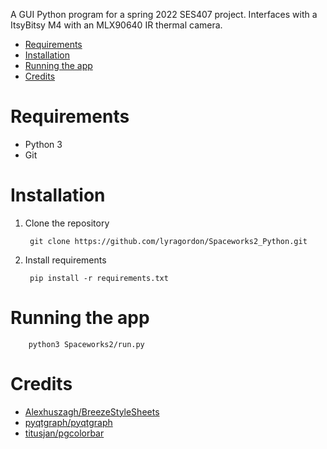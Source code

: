 A GUI Python program for a spring 2022 SES407 project. Interfaces with a ItsyBitsy M4 with an MLX90640 IR thermal camera.


- [Requirements](#requirements)
- [Installation](#installation)
- [Running the app](#running-the-app)
- [Credits](#credits)
# Requirements
 - Python 3
 - Git
# Installation
1. Clone the repository

		git clone https://github.com/lyragordon/Spaceworks2_Python.git
2. Install requirements

		pip install -r requirements.txt

# Running the app

		python3 Spaceworks2/run.py

# Credits
 - [Alexhuszagh/BreezeStyleSheets](https://github.com/Alexhuszagh/BreezeStyleSheets)
 - [pyqtgraph/pyqtgraph](https://github.com/pyqtgraph/pyqtgraph)
 - [titusjan/pgcolorbar](https://github.com/titusjan/pgcolorbar)
